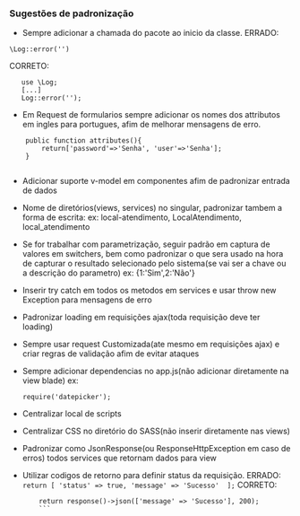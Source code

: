 ### Sugestões de padronização
- Sempre adicionar a chamada do pacote ao inicio da classe.
 ERRADO: 
 ```
 \Log::error('')
 ```
 CORRETO:
 ```
	use \Log;
    [...]
	Log::error('');
```
- Em Request de formularios sempre adicionar os nomes dos attributos em ingles para portugues, afim de melhorar mensagens de erro.
```
	public function attributes(){
		return['password'=>'Senha', 'user'=>'Senha'];
	}
	
```
- Adicionar suporte v-model em componentes afim de padronizar entrada de dados

- Nome de diretórios(views, services) no singular, padronizar tambem a forma de escrita:
 ex: local-atendimento, LocalAtendimento, local_atendimento

- Se for trabalhar com parametrização, seguir padrão em captura de valores em switchers, bem como padronizar o que sera usado na hora de capturar o resultado selecionado pelo sistema(se vai ser a chave ou a descrição do parametro)
	ex: {1:'Sim',2:'Não'}

- Inserir try catch em todos os metodos em services e usar throw new Exception para mensagens de erro

- Padronizar loading em requisições ajax(toda requisição deve ter loading)

- Sempre usar request Customizada(ate mesmo em requisições ajax) e criar regras de validação afim de evitar ataques

- Sempre adicionar dependencias no app.js(não adicionar diretamente na view blade)
    ex: 
    ```
    require('datepicker');
    ```

- Centralizar local de scripts 

- Centralizar CSS no diretório do SASS(não inserir diretamente nas views)
- Padronizar como JsonResponse(ou ResponseHttpException em caso de erros) todos services que retornam dados para view
- Utilizar codigos de retorno para definir status da requisição.
    ERRADO:
       ```
       return [
          'status' => true,
          'message' => 'Sucesso' 
        ];
        ```
    CORRETO:
    ```
        return response()->json(['message' => 'Sucesso'], 200);
        ```

